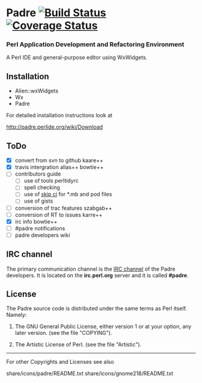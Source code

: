# Padre [![Build Status](https://travis-ci.org/PadreIDE/Padre.png?branch=master)](https://travis-ci.org/PadreIDE/Padre)[![Coverage Status](https://coveralls.io/repos/github/PadreIDE/Padre/badge.svg?branch=master)](https://coveralls.io/github/PadreIDE/Padre?branch=master)

### Perl Application Development and Refactoring Environment

A Perl IDE and general-purpose editor using WxWidgets.

## Installation

* Alien::wxWidgets
* Wx
* Padre

For detailed installation instructions look at 

http://padre.perlide.org/wiki/Download

## ToDo

- [x] convert from svn to github kaare++
- [x] travis intergration alias++ bowtie++
- [ ] contributors guide
  - [ ] use of tools perltidyrc
  - [ ] spell checking
  - [ ] use of [skip ci](http://docs.travis-ci.com/user/how-to-skip-a-build/) for \*.mb and pod files
  - [ ] use of gists
- [ ] conversion of trac features szabgab++
- [ ] conversion of RT to issues karre++
- [x] irc info bowtie++
- [ ] #padre notifications
- [ ] padre developers wiki

## IRC channel

The primary communication channel is the [IRC channel](https://github.com/PadreIDE/Padre/wiki/IRC-Channel) of the Padre developers. It is located on the **irc.perl.org** server and it is called **#padre**.


## License

The Padre source code is distributed under the same terms as Perl itself. 
Namely:

1. The GNU General Public License, either version 1 or at your option,
any later version. (see the file "COPYING").

2. The Artistic License of Perl. (see the file "Artistic").


--------------------------------------------------------
For other Copyrights and Licenses see also

share/icons/padre/README.txt
share/icons/gnome218/README.txt

